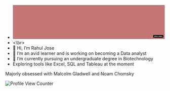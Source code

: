 - ![banner](https://github.com/RJose23/RJose23/blob/main/New-file.gif)
- <\br>
- 👋 Hi, I’m Rahul Jose
- 👀 I’m an avid learner and is working on becoming a Data analyst
- 🌱 I’m currently pursuing an undergraduate degree in Biotechnology
-    Exploring tools like Excel, SQL and Tableau at the moment

Majorly obsessed with Malcolm Gladwell and Noam Chomsky

![Profile View Counter](https://komarev.com/ghpvc/?username=RJose23)
